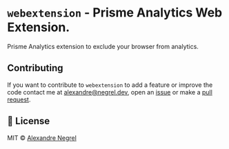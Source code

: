 # `webextension` - Prisme Analytics Web Extension.

Prisme Analytics extension to exclude your browser from analytics.

## Contributing

If you want to contribute to `webextension` to add a feature or improve the code contact
me at [alexandre@negrel.dev](mailto:alexandre@negrel.dev), open an
[issue](https://github.com/negrel/webextension/issues) or make a
[pull request](https://github.com/negrel/webextension/pulls).

## :scroll: License

MIT © [Alexandre Negrel](https://www.negrel.dev/)
